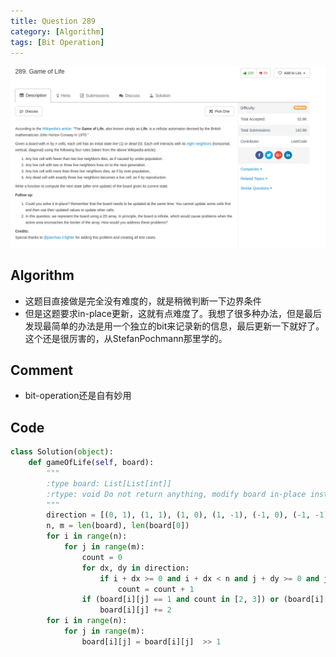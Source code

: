 ```yaml
---
title: Question 289
category: [Algorithm]
tags: [Bit Operation]
---
```


![Description](../Assets/Figure/question289.png)

## Algorithm

- 这题目直接做是完全没有难度的，就是稍微判断一下边界条件
- 但是这题要求in-place更新，这就有点难度了。我想了很多种办法，但是最后发现最简单的办法是用一个独立的bit来记录新的信息，最后更新一下就好了。这个还是很厉害的，从StefanPochmann那里学的。

## Comment

- bit-operation还是自有妙用

## Code


```python
class Solution(object):
    def gameOfLife(self, board):
        """
        :type board: List[List[int]]
        :rtype: void Do not return anything, modify board in-place instead.
        """
        direction = [(0, 1), (1, 1), (1, 0), (1, -1), (-1, 0), (-1, -1), (0, -1), (-1, 1)]
        n, m = len(board), len(board[0])
        for i in range(n):
            for j in range(m):
                count = 0
                for dx, dy in direction:
                    if i + dx >= 0 and i + dx < n and j + dy >= 0 and j + dy < m and board[i + dx][j + dy] % 2 == 1:
                        count = count + 1
                if (board[i][j] == 1 and count in [2, 3]) or (board[i][j] == 0 and count == 3):
                    board[i][j] += 2
        for i in range(n):
            for j in range(m):
                board[i][j] = board[i][j]  >> 1

```
